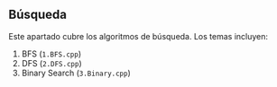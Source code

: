 ## Búsqueda<a name="sub5session5"></a>

Este apartado cubre los algoritmos de búsqueda. Los temas incluyen:

1. BFS (`1.BFS.cpp`)
2. DFS (`2.DFS.cpp`)
3. Binary Search (`3.Binary.cpp`)
